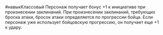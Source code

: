 #навыкКлассовый
Персонаж получает бонус +1 к инициативе при произнесении заклинаний. При произнесении заклинаний, требующих броска атаки, бросок атаки определяется по прогрессии бойца. Если персонаж уже использует бойцовскую прогрессию, он получает еще +1 к удару.
